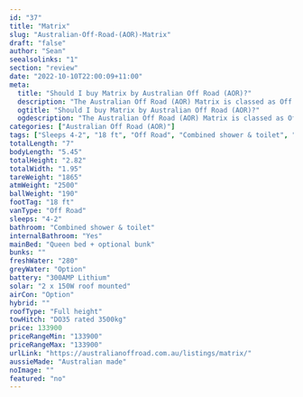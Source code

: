 ```yaml
---
id: "37"
title: "Matrix"
slug: "Australian-Off-Road-(AOR)-Matrix"
draft: "false"
author: "Sean"
seealsolinks: "1"
section: "review"
date: "2022-10-10T22:00:09+11:00"
meta:
  title: "Should I buy Matrix by Australian Off Road (AOR)?"
  description: "The Australian Off Road (AOR) Matrix is classed as Off Road, and sleeps 4-2 people. It is Australian made and comes in at 18 ft. It generally has Combined shower & toilet."
  ogtitle: "Should I buy Matrix by Australian Off Road (AOR)?"
  ogdescription: "The Australian Off Road (AOR) Matrix is classed as Off Road, and sleeps 4-2 people. It is Australian made and comes in at 18 ft. It generally has Combined shower & toilet."
categories: ["Australian Off Road (AOR)"]
tags: ["Sleeps 4-2", "18 ft", "Off Road", "Combined shower & toilet", "Full height", "Over 100k", "Australian made"]
totalLength: "7"
bodyLength: "5.45"
totalHeight: "2.82"
totalWidth: "1.95"
tareWeight: "1865"
atmWeight: "2500"
ballWeight: "190"
footTag: "18 ft"
vanType: "Off Road"
sleeps: "4-2"
bathroom: "Combined shower & toilet"
internalBathroom: "Yes"
mainBed: "Queen bed + optional bunk"
bunks: ""
freshWater: "280"
greyWater: "Option"
battery: "300AMP Lithium"
solar: "2 x 150W roof mounted"
airCon: "Option"
hybrid: ""
roofType: "Full height"
towHitch: "DO35 rated 3500kg"
price: 133900
priceRangeMin: "133900"
priceRangeMax: "133900"
urlLink: "https://australianoffroad.com.au/listings/matrix/"
aussieMade: "Australian made"
noImage: ""
featured: "no"
---
```

